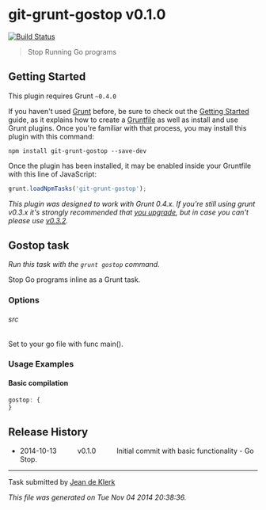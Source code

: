 # git-grunt-gostop v0.1.0 

[![Build Status](https://travis-ci.org/jadekler/git-grunt-gostop.svg)](https://travis-ci.org/jadekler/git-grunt-gostop)

> Stop Running Go programs



## Getting Started
This plugin requires Grunt `~0.4.0`

If you haven't used [Grunt](http://gruntjs.com/) before, be sure to check out the [Getting Started](http://gruntjs.com/getting-started) guide, as it explains how to create a [Gruntfile](http://gruntjs.com/sample-gruntfile) as well as install and use Grunt plugins. Once you're familiar with that process, you may install this plugin with this command:

```shell
npm install git-grunt-gostop --save-dev
```

Once the plugin has been installed, it may be enabled inside your Gruntfile with this line of JavaScript:

```js
grunt.loadNpmTasks('git-grunt-gostop');
```

*This plugin was designed to work with Grunt 0.4.x. If you're still using grunt v0.3.x it's strongly recommended that [you upgrade](http://gruntjs.com/upgrading-from-0.3-to-0.4), but in case you can't please use [v0.3.2](https://github.com/gruntjs/grunt-contrib-cssmin/tree/grunt-0.3-stable).*



## Gostop task
_Run this task with the `grunt gostop` command._

Stop Go programs inline as a Grunt task.
### Options

###### src
Set to your go file with func main().
### Usage Examples

#### Basic compilation

```javascript
gostop: {
}
```

## Release History

 * 2014-10-13   v0.1.0   Initial commit with basic functionality - Go Stop.

---

Task submitted by [Jean de Klerk](jeandeklerk.com)

*This file was generated on Tue Nov 04 2014 20:38:36.*
